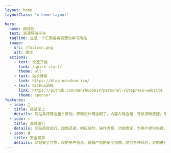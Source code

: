 ```yaml
---
layout: home
layoutClass: 'm-home-layout'

hero:
  name: 南烁的
  text: 资源导航平台
  tagline: 这是一个汇聚各类资源的学习网站
  image:
    src: /favicon.png
    alt: 南烁
  actions:
    - text: 快速开始
      link: /quick-start/
      theme: alt
    - text: 站长博客
      link: https://blog.nanshuo.icu/
    - text: GitHub源码
      link: https://github.com/nanshuo0814/personal-vitepress-website
      theme: sponsor
features:
  - icon: 📖
    title: 简洁至上
    details: 网站秉持简洁至上原则，界面设计简洁明了，内容布局合理，导航清晰便捷，用户能轻松找到所需信息，享受高效流畅的浏览体验
  - icon: ✈
    title: 高效运行
    details: 网站高效运行，加载迅速，响应及时，操作流畅，功能稳定，为用户提供快捷、高效的服务，提升使用体验。
  - icon: 🔒
    title: 安全可靠
    details: 网站安全可靠，保护用户信息，具备严格的安全措施，防范各种风险，定期进行安全检测与维护，确保系统稳定运行，为用户提供放心、可靠的网络环境
---
```


<style>
/*爱的魔力转圈圈*/
/*.m-home-layout .image-src:hover {*/
/*  transform: translate(-50%, -50%) rotate(666turn);*/
/*  transition: transform 59s 1s cubic-bezier(0.3, 0, 0.8, 1);*/
/*}*/

.m-home-layout .details small {
  opacity: 0.8;
}

.m-home-layout .bottom-small {
  display: block;
  margin-top: 2em;
  text-align: right;
}
</style>
